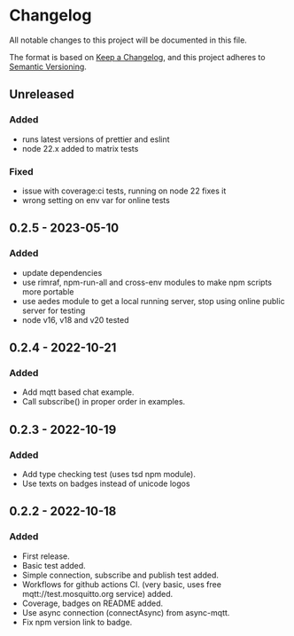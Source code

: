 # Changelog

All notable changes to this project will be documented in this file.

The format is based on [Keep a Changelog](https://keepachangelog.com/en/1.0.0/),
and this project adheres to [Semantic Versioning](https://semver.org/spec/v2.0.0.html).

## Unreleased

### Added

- runs latest versions of prettier and eslint
- node 22.x added to matrix tests

### Fixed

- issue with coverage:ci tests, running on node 22 fixes it
- wrong setting on env var for online tests

## 0.2.5 - 2023-05-10

### Added

- update dependencies
- use rimraf, npm-run-all and cross-env modules to make npm scripts more portable
- use aedes module to get a local running server, stop using online public server for testing
- node v16, v18 and v20 tested

## 0.2.4 - 2022-10-21

### Added

- Add mqtt based chat example.
- Call subscribe() in proper order in examples.

## 0.2.3 - 2022-10-19

### Added

- Add type checking test (uses tsd npm module).
- Use texts on badges instead of unicode logos

## 0.2.2 - 2022-10-18

### Added

- First release.
- Basic test added.
- Simple connection, subscribe and publish test added.
- Workflows for github actions CI. (very basic, uses free mqtt://test.mosquitto.org service) added.
- Coverage, badges on README added.
- Use async connection (connectAsync) from async-mqtt.
- Fix npm version link to badge.
